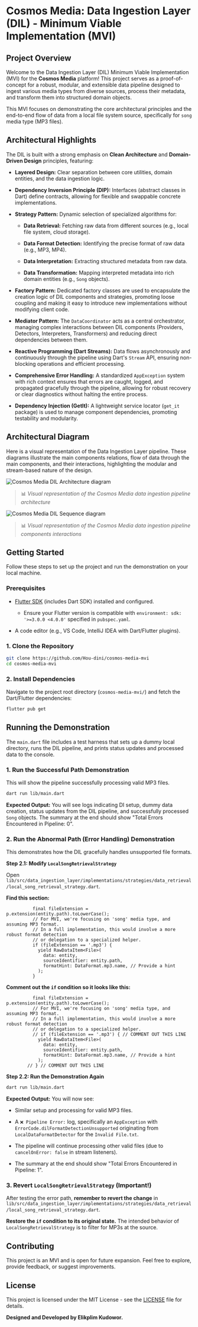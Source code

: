 # Cosmos Media: Data Ingestion Layer (DIL) - Minimum Viable Implementation (MVI)

## Project Overview

Welcome to the Data Ingestion Layer (DIL) Minimum Viable Implementation (MVI) for the **Cosmos Media** platform! This project serves as a proof-of-concept for a robust, modular, and extensible data pipeline designed to ingest various media types from diverse sources, process their metadata, and transform them into structured domain objects.

This MVI focuses on demonstrating the core architectural principles and the end-to-end flow of data from a local file system source, specifically for `song` media type (MP3 files).

## Architectural Highlights

The DIL is built with a strong emphasis on **Clean Architecture** and **Domain-Driven Design** principles, featuring:

* **Layered Design:** Clear separation between core utilities, domain entities, and the data ingestion logic.

* **Dependency Inversion Principle (DIP):** Interfaces (abstract classes in Dart) define contracts, allowing for flexible and swappable concrete implementations.

* **Strategy Pattern:** Dynamic selection of specialized algorithms for:

    * **Data Retrieval:** Fetching raw data from different sources (e.g., local file system, cloud storage).

    * **Data Format Detection:** Identifying the precise format of raw data (e.g., MP3, MP4).

    * **Data Interpretation:** Extracting structured metadata from raw data.

    * **Data Transformation:** Mapping interpreted metadata into rich domain entities (e.g., `Song` objects).

* **Factory Pattern:** Dedicated factory classes are used to encapsulate the creation logic of DIL components and strategies, promoting loose coupling and making it easy to introduce new implementations without modifying client code.

* **Mediator Pattern:** The `DataCoordinator` acts as a central orchestrator, managing complex interactions between DIL components (Providers, Detectors, Interpreters, Transformers) and reducing direct dependencies between them.

* **Reactive Programming (Dart Streams):** Data flows asynchronously and continuously through the pipeline using Dart's `Stream` API, ensuring non-blocking operations and efficient processing.

* **Comprehensive Error Handling:** A standardized `AppException` system with rich context ensures that errors are caught, logged, and propagated gracefully through the pipeline, allowing for robust recovery or clear diagnostics without halting the entire process.

* **Dependency Injection (GetIt):** A lightweight service locator (`get_it` package) is used to manage component dependencies, promoting testability and modularity.

## Architectural Diagram

Here is a visual representation of the Data Ingestion Layer pipeline. These diagrams illustrate the main components relations, flow of data through the main components, and their interactions, highlighting the modular and stream-based nature of the design.

![Cosmos Media DIL Architecture diagram](assets/dil_architecture_diagram.png)
> 📊 *Visual representation of the Cosmos Media data ingestion pipeline architecture*

![Cosmos Media DIL Sequence diagram](assets/dil_sequence_diagram.png)
> 📊 *Visual representation of the Cosmos Media data ingestion pipeline components interactions*

## Getting Started

Follow these steps to set up the project and run the demonstration on your local machine.

### Prerequisites

* [Flutter SDK](https://flutter.dev/docs/get-started/install) (includes Dart SDK) installed and configured.

    * Ensure your Flutter version is compatible with `environment: sdk: '>=3.0.0 <4.0.0'` specified in `pubspec.yaml`.

* A code editor (e.g., VS Code, IntelliJ IDEA with Dart/Flutter plugins).

### 1. Clone the Repository

```bash
git clone https://github.com/Hou-dini/cosmos-media-mvi
cd cosmos-media-mvi

````

### 2\. Install Dependencies

Navigate to the project root directory (`cosmos-media-mvi/`) and fetch the Dart/Flutter dependencies:

```bash
flutter pub get

```

## Running the Demonstration

The `main.dart` file includes a test harness that sets up a dummy local directory, runs the DIL pipeline, and prints status updates and processed data to the console.

### 1\. Run the Successful Path Demonstration

This will show the pipeline successfully processing valid MP3 files.

```bash
dart run lib/main.dart

```

**Expected Output:** You will see logs indicating DI setup, dummy data creation, status updates from the DIL pipeline, and successfully processed `Song` objects. The summary at the end should show "Total Errors Encountered in Pipeline: 0".

### 2\. Run the Abnormal Path (Error Handling) Demonstration

This demonstrates how the DIL gracefully handles unsupported file formats.

**Step 2.1: Modify `LocalSongRetrievalStrategy`**

Open `lib/src/data_ingestion_layer/implementations/strategies/data_retrieval/local_song_retrieval_strategy.dart`.

**Find this section:**

```
          final fileExtension = p.extension(entity.path).toLowerCase();
          // For MVI, we're focusing on 'song' media type, and assuming MP3 format.
          // In a full implementation, this would involve a more robust format detection
          // or delegation to a specialized helper.
          if (fileExtension == '.mp3') {
            yield RawDataItem<File>(
              data: entity,
              sourceIdentifier: entity.path,
              formatHint: DataFormat.mp3.name, // Provide a hint
            );
          }
```

**Comment out the `if` condition so it looks like this:**

```
          final fileExtension = p.extension(entity.path).toLowerCase();
          // For MVI, we're focusing on 'song' media type, and assuming MP3 format.
          // In a full implementation, this would involve a more robust format detection
          // or delegation to a specialized helper.
          // if (fileExtension == '.mp3') { // COMMENT OUT THIS LINE
            yield RawDataItem<File>(
              data: entity,
              sourceIdentifier: entity.path,
              formatHint: DataFormat.mp3.name, // Provide a hint
            );
        // } // COMMENT OUT THIS LINE
```

**Step 2.2: Run the Demonstration Again**

```bash
dart run lib/main.dart

```

**Expected Output:** You will now see:

  * Similar setup and processing for valid MP3 files.

  * A `❌ Pipeline Error:` log, specifically an `AppException` with `ErrorCode.dilFormatDetectionUnsupported` originating from `LocalDataFormatDetector` for the `Invalid File.txt`.

  * The pipeline will continue processing other valid files (due to `cancelOnError: false` in stream listeners).

  * The summary at the end should show "Total Errors Encountered in Pipeline: 1".

### 3\. Revert `LocalSongRetrievalStrategy` (Important\!)

After testing the error path, **remember to revert the change** in `lib/src/data_ingestion_layer/implementations/strategies/data_retrieval/local_song_retrieval_strategy.dart`.

**Restore the `if` condition to its original state.** The intended behavior of `LocalSongRetrievalStrategy` is to filter for MP3s at the source.

## Contributing

This project is an MVI and is open for future expansion. Feel free to explore, provide feedback, or suggest improvements.

## License

This project is licensed under the MIT License - see the [LICENSE](LICENSE) file for details.

**Designed and Developed by Elikplim Kudowor.**
